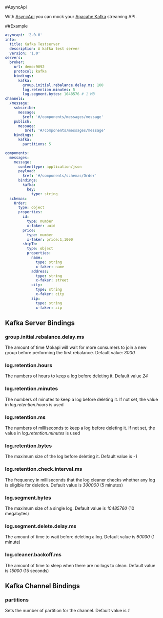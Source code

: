 #AsyncApi

With [AsyncApi](http://asyncapi.com) you can mock your [Apacahe Kafka](https://kafka.apache.org/) streaming API. 

##Example

```yaml
asyncapi: '2.0.0'
info:
  title: Kafka Testserver
  description: A kafka test server
  version: '1.0'
servers:
  broker:
    url: demo:9092
    protocol: kafka
    bindings:
      kafka:
        group.initial.rebalance.delay.ms: 100
        log.retention.minutes: 5
        log.segment.bytes: 1048576 # 1 MB
channels:
  /message:
    subscribe:
      message:
        $ref: '#/components/messages/message'
    publish:
      message:
         $ref: '#/components/messages/message'
    bindings:
      kafka:
        partitions: 5

components:
  messages:
    message:
      contenttype: application/json
      payload:
        $ref: '#/components/schemas/Order'
      bindings:
        kafka:
          key:
            type: string
  schemas:
    Order:
      type: object
      properties:
        id:
          type: number
          x-faker: uuid
        price:
          type: number
          x-faker: price:1,1000
        shipTo:
          type: object
          properties:
            name:
              type: string
              x-faker: name
            address:
              type: string
              x-faker: street
            city:
              type: string
              x-faker: city
            zip:
              type: string
              x-faker: zip
```

## Kafka Server Bindings

### group.initial.rebalance.delay.ms
The amount of time Mokapi will wait for more consumers to join a new group before performing the first rebalance. Default value: *3000*

### log.retention.hours
The numbers of hours to keep a log before deleting it. Default value *24*

### log.retention.minutes
The numbers of minutes to keep a log before deleting it. If not set, the value in *log.retention.hours* is used

### log.retention.ms
The numbers of milliseconds to keep a log before deleting it. If not set, the value in *log.retention.minutes* is used

### log.retention.bytes
The maximum size of the log before deleting it. Default value is *-1*

### log.retention.check.interval.ms
The frequency in milliseconds that the log cleaner checks whether any log is eligible for deletion. Default value is *300000* (5 minutes)

### log.segment.bytes
The maximum size of a single log. Default value is *10485760* (10 megabytes)

### log.segment.delete.delay.ms
The amount of time to wait before deleting a log. Default value is *60000* (1 minute)

### log.cleaner.backoff.ms
The amount of time to sleep when there are no logs to clean. Default value is *15000* (15 seconds)

## Kafka Channel Bindings

### partitions
Sets the number of partition for the channel. Default value is *1*